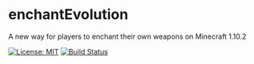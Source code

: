 # enchantEvolution
A new way for players to enchant their own weapons on Minecraft 1.10.2

[![License: MIT](https://img.shields.io/badge/License-MIT-yellow.svg)](https://opensource.org/licenses/MIT) [![Build Status](https://travis-ci.org/Penaz91/enchantEvolution.svg?branch=master)](https://travis-ci.org/Penaz91/enchantEvolution)
